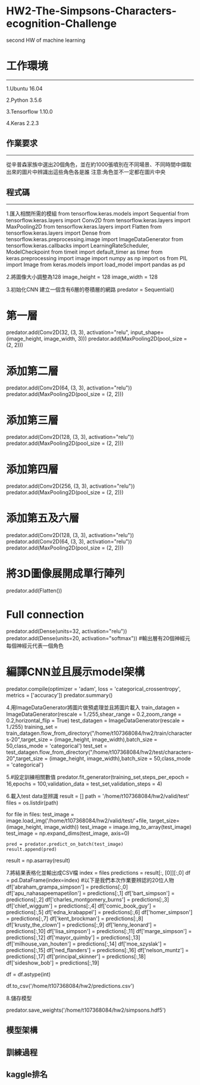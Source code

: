 # HW2-The-Simpsons-Characters-ecognition-Challenge
second HW of machine learning

# 工作環境
----------------
1.Ubuntu 16.04

2.Python 3.5.6

3.Tensorflow 1.10.0

4.Keras 2.2.3

## 作業要求
--------------------
從辛普森家族中選出20個角色，並在約1000張噴別在不同場景、不同時間中擷取出來的圖片中辨識出這些角色各是誰
注意:角色並不一定都在圖片中央

## 程式碼
-------------------
1.匯入相關所需的模組
from tensorflow.keras.models import Sequential
from tensorflow.keras.layers import Conv2D
from tensorflow.keras.layers import MaxPooling2D
from tensorflow.keras.layers import Flatten
from tensorflow.keras.layers import Dense
from tensorflow.keras.preprocessing.image import ImageDataGenerator
from tensorflow.keras.callbacks import LearningRateScheduler, ModelCheckpoint
from timeit import default_timer as timer
from keras.preprocessing import image
import numpy as np
import os
from PIL import Image
from keras.models import load_model
import pandas as pd

2.將圖像大小調整為128
image_height = 128
image_width = 128

3.初始化CNN 建立一個含有6層的卷積層的網路
predator = Sequential()
# 第一層
predator.add(Conv2D(32, (3, 3), activation="relu", input_shape=(image_height, image_width, 3)))
predator.add(MaxPooling2D(pool_size = (2, 2)))
# 添加第二層
predator.add(Conv2D(64, (3, 3), activation="relu"))
predator.add(MaxPooling2D(pool_size = (2, 2)))
# 添加第三層
predator.add(Conv2D(128, (3, 3), activation="relu"))
predator.add(MaxPooling2D(pool_size = (2, 2)))
# 添加第四層
predator.add(Conv2D(256, (3, 3), activation="relu"))
predator.add(MaxPooling2D(pool_size = (2, 2)))
# 添加第五及六層
predator.add(Conv2D(128, (3, 3), activation="relu"))
predator.add(Conv2D(64, (3, 3), activation="relu"))
predator.add(MaxPooling2D(pool_size = (2, 2)))
# 將3D圖像展開成單行陣列
predator.add(Flatten())    
# Full connection
predator.add(Dense(units=32, activation="relu"))
predator.add(Dense(units=20, activation="softmax"))   #輸出層有20個神經元 每個神經元代表一個角色
# 編譯CNN並且展示model架構
predator.compile(optimizer = 'adam', loss = 'categorical_crossentropy', metrics = ['accuracy'])
predator.summary()

4.用ImageDataGenerator將圖片做預處理並且將圖片載入
train_datagen = ImageDataGenerator(rescale = 1./255,shear_range = 0.2,zoom_range = 0.2,horizontal_flip = True)
test_datagen = ImageDataGenerator(rescale = 1./255)
training_set = train_datagen.flow_from_directory("/home/t107368084/hw2/train/characters-20",target_size = (image_height, image_width),batch_size = 50,class_mode = 'categorical')
test_set = test_datagen.flow_from_directory("/home/t107368084/hw2/test/characters-20",target_size = (image_height, image_width),batch_size = 50,class_mode = 'categorical')

5.#設定訓練相關數值
predator.fit_generator(training_set,steps_per_epoch = 16,epochs = 100,validation_data = test_set,validation_steps = 4)

6.載入test data並辨識
result = []
path = '/home/t107368084/hw2/valid/test'
files = os.listdir(path)

for file in files:
    test_image = image.load_img('/home/t107368084/hw2/valid/test/'+file, target_size=(image_height, image_width))
    test_image = image.img_to_array(test_image)
    test_image = np.expand_dims(test_image, axis=0)

    pred = predator.predict_on_batch(test_image)
    result.append(pred)

result = np.asarray(result)

7.將結果表格化並輸出成CSV檔
index = files
predictions = result[:, [0]][:,0]
df = pd.DataFrame(index=index)
#以下是我們本次作業要辨認的20位人物
df['abraham_grampa_simpson'] = predictions[:,0]
df['apu_nahasapeemapetilon'] = predictions[:,1]
df['bart_simpson'] = predictions[:,2]
df['charles_montgomery_burns'] = predictions[:,3]
df['chief_wiggum'] = predictions[:,4]
df['comic_book_guy'] = predictions[:,5]
df['edna_krabappel'] = predictions[:,6]
df['homer_simpson'] = predictions[:,7]
df['kent_brockman'] = predictions[:,8]
df['krusty_the_clown'] = predictions[:,9]
df['lenny_leonard'] = predictions[:,10]
df['lisa_simpson'] = predictions[:,11]
df['marge_simpson'] = predictions[:,12]
df['mayor_quimby'] = predictions[:,13]
df['milhouse_van_houten'] = predictions[:,14]
df['moe_szyslak'] = predictions[:,15]
df['ned_flanders'] = predictions[:,16]
df['nelson_muntz'] = predictions[:,17]
df['principal_skinner'] = predictions[:,18]
df['sideshow_bob'] = predictions[:,19]

df = df.astype(int)

df.to_csv('/home/t107368084/hw2/predictions.csv')

8.儲存模型

predator.save_weights('/home/t107368084/hw2/simpsons.hdf5')

## 模型架構

## 訓練過程

## kaggle排名


